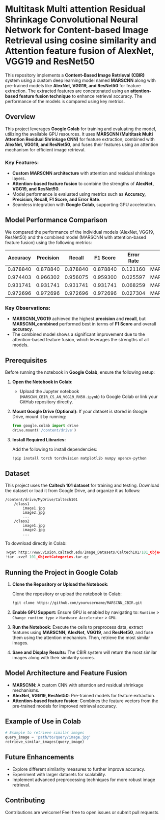 # Multitask Multi attention Residual Shrinkage Convolutional Neural Network for Content-based Image Retrieval using cosine similarity and Attention feature fusion of AlexNet, VGG19 and ResNet50

This repository implements a **Content-Based Image Retrieval (CBIR)** system using a custom deep learning model named **MARSCNN** along with pre-trained models like **AlexNet, VGG19, and ResNet50** for feature extraction. The extracted features are concatenated using an **attention-based feature fusion technique** to enhance retrieval accuracy. The performance of the models is compared using key metrics.

## Overview

This project leverages **Google Colab** for training and evaluating the model, utilizing the available GPU resources. It uses **MARSCNN (Multitask Multi Attention Residual Shrinkage CNN)** for feature extraction, combined with **AlexNet, VGG19, and ResNet50**, and fuses their features using an attention mechanism for efficient image retrieval.

### Key Features:
- **Custom MARSCNN architecture** with attention and residual shrinkage layers.
- **Attention-based feature fusion** to combine the strengths of **AlexNet, VGG19, and ResNet50**.
- Model performance is evaluated using metrics such as **Accuracy, Precision, Recall, F1 Score, and Error Rate**.
- Seamless integration with **Google Colab**, supporting GPU acceleration.

## Model Performance Comparison

We compared the performance of the individual models (AlexNet, VGG19, ResNet50) and the combined model (MARSCNN with attention-based feature fusion) using the following metrics:

| Accuracy  | Precision | Recall   | F1 Score | Error Rate | Model            |
|-----------|-----------|----------|----------|------------|------------------|
| 0.878840  | 0.878840  | 0.878840 | 0.878840 | 0.121160   | MARSCNN_AlexNet   |
| 0.974403  | 0.966302  | 0.956075 | 0.959300 | 0.025597   | MARSCNN_VGG19     |
| 0.931741  | 0.931741  | 0.931741 | 0.931741 | 0.068259   | MARSCNN_ResNet50  |
| 0.972696  | 0.972696  | 0.972696 | 0.972696 | 0.027304   | MARSCNN_combined  |

### Key Observations:
- **MARSCNN_VGG19** achieved the highest **precision** and **recall**, but **MARSCNN_combined** performed best in terms of **F1 Score** and overall **accuracy**.
- The combined model shows a significant improvement due to the attention-based feature fusion, which leverages the strengths of all models.

## Prerequisites

Before running the notebook in **Google Colab**, ensure the following setup:

1. **Open the Notebook in Colab:**
   - Upload the Jupyter notebook (`MARSCNN_CBIR_CS_AN_VGG19_RN50.ipynb`) to Google Colab or link your GitHub repository directly.

2. **Mount Google Drive (Optional):**
   If your dataset is stored in Google Drive, mount it by running:

   ```python
   from google.colab import drive
   drive.mount('/content/drive')
   ```

3. **Install Required Libraries:**

   Add the following to install dependencies:

   ```python
   !pip install torch torchvision matplotlib numpy opencv-python
   ```

## Dataset

This project uses the **Caltech 101 dataset** for training and testing. Download the dataset or load it from Google Drive, and organize it as follows:

```
/content/drive/MyDrive/Caltech101
    /class1
        image1.jpg
        image2.jpg
        ...
    /class2
        image1.jpg
        image2.jpg
        ...
```

To download directly in Colab:

```python
!wget http://www.vision.caltech.edu/Image_Datasets/Caltech101/101_ObjectCategories.tar.gz
!tar -xvzf 101_ObjectCategories.tar.gz
```

## Running the Project in Google Colab

1. **Clone the Repository or Upload the Notebook:**

   Clone the repository or upload the notebook to Colab:

   ```bash
   !git clone https://github.com/yourusername/MARSCNN_CBIR.git
   ```

2. **Enable GPU Support:**
   Ensure GPU is enabled by navigating to:
   `Runtime` > `Change runtime type` > `Hardware Accelerator` > `GPU`.

3. **Run the Notebook:**
   Execute the cells to preprocess data, extract features using **MARSCNN**, **AlexNet**, **VGG19**, and **ResNet50**, and fuse them using the attention mechanism. Then, retrieve the most similar images.

4. **Save and Display Results:**
   The CBIR system will return the most similar images along with their similarity scores.

## Model Architecture and Feature Fusion

- **MARSCNN**: A custom CNN with attention and residual shrinkage mechanisms.
- **AlexNet, VGG19, ResNet50**: Pre-trained models for feature extraction.
- **Attention-based feature fusion**: Combines the feature vectors from the pre-trained models for improved retrieval accuracy.

## Example of Use in Colab

```python
# Example to retrieve similar images
query_image = 'path/to/query/image.jpg'
retrieve_similar_images(query_image)
```

## Future Enhancements

- Explore different similarity measures to further improve accuracy.
- Experiment with larger datasets for scalability.
- Implement advanced preprocessing techniques for more robust image retrieval.

## Contributing

Contributions are welcome! Feel free to open issues or submit pull requests.
